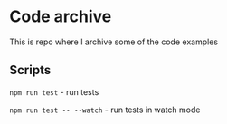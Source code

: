 # Code archive

This is repo where I archive some of the code examples

## Scripts

`npm run test` - run tests

`npm run test -- --watch` - run tests in watch mode

